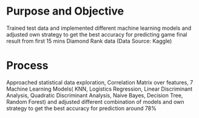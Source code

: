 # Purpose and Objective

Trained test data and implemented different machine learning models and adjusted own strategy to get the best accuracy for predicting game final result from first 15 mins Diamond Rank data (Data Source: Kaggle)

# Process

Approached statistical data exploration, Correlation Matrix over features, 7 Machine Learning Models( KNN, Logistics Regression, Linear Discriminant Analysis, Quadratic Discriminant Analysis, Naive Bayes, Decision Tree, Random Forest) and adjusted different combination of models and own strategy to get the best accuracy for prediction around 78%
